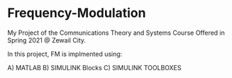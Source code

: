 # Frequency-Modulation

My Project of the Communications Theory and Systems Course Offered in Spring 2021 @ Zewail City.

In this project, FM is implmented using:

A) MATLAB
B) SIMULINK Blocks
C) SIMULINK TOOLBOXES


